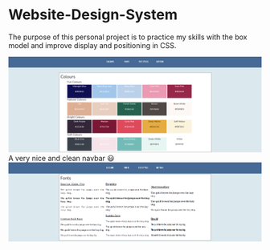# Website-Design-System
The purpose of this personal project is to practice my skills with the box model and improve display and positioning in CSS. 

![colours](https://github.com/Li-Jessica/Website-Design-System/blob/db5705b7d0b8f9b099e298cdeb2116c8390f86cf/colours-view.png)
A very nice and clean navbar 😃
![fonts](https://github.com/Li-Jessica/Website-Design-System/blob/db5705b7d0b8f9b099e298cdeb2116c8390f86cf/fonts-view.png)
